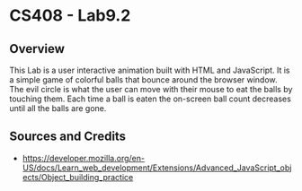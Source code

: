 # CS408 - Lab9.2

## Overview

This Lab is a user interactive animation built with HTML and JavaScript. It is a simple game of colorful balls that bounce around the browser window. The evil circle is what the user can move with their mouse to eat the balls by touching them. Each time a ball is eaten the on-screen ball count decreases until all the balls are gone.

## Sources and Credits

- https://developer.mozilla.org/en-US/docs/Learn_web_development/Extensions/Advanced_JavaScript_objects/Object_building_practice

